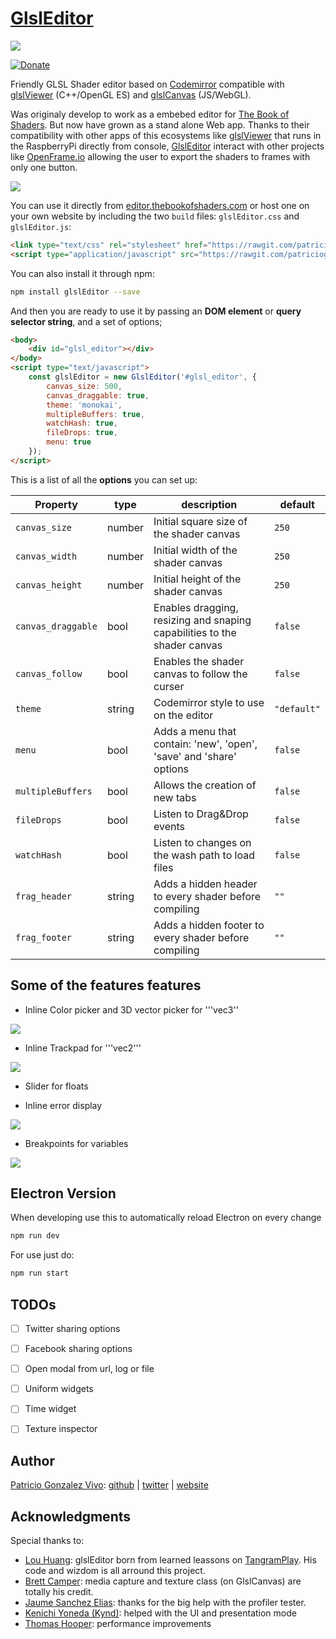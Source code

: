 # [GlslEditor](https://github.com/patriciogonzalezvivo/glslEditor)

![](http://patriciogonzalezvivo.com/images/glslEditor/00.gif)

[![Donate](https://www.paypalobjects.com/en_US/i/btn/btn_donate_SM.gif)](https://www.paypal.com/cgi-bin/webscr?cmd=_s-xclick&hosted_button_id=4BQMKQJDQ9XH6)

Friendly GLSL Shader editor based on [Codemirror](http://codemirror.net/) compatible with [glslViewer](https://github.com/patriciogonzalezvivo/glslViewer) (C++/OpenGL ES) and [glslCanvas](https://github.com/patriciogonzalezvivo/glslCanvas) (JS/WebGL).

Was originaly develop to work as a embebed editor for [The Book of Shaders](https://thebookofshaders.com). But now have grown as a stand alone Web app. Thanks to their compatibility with other apps of this ecosystems like [glslViewer](https://github.com/patriciogonzalezvivo/glslViewer) that runs in the RaspberryPi directly from console, [GlslEditor](https://github.com/patriciogonzalezvivo/glslEditor) interact with other projects like [OpenFrame.io](http://openframe.io) allowing the user to export the shaders to frames with only one button.

![](http://patriciogonzalezvivo.com/images/glslEditor/01.gif)

You can use it directly from [editor.thebookofshaders.com](http://editor.thebookofshaders.com/) or host one on your own website by including the two ```build``` files: ```glslEditor.css``` and ```glslEditor.js```:

```html
<link type="text/css" rel="stylesheet" href="https://rawgit.com/patriciogonzalezvivo/glslEditor/gh-pages/build/glslEditor.css">
<script type="application/javascript" src="https://rawgit.com/patriciogonzalezvivo/glslEditor/gh-pages/build/glslEditor.js"></script>
```

You can also install it through npm:

```bash
npm install glslEditor --save
```

And then you are ready to use it by passing an **DOM element** or **query selector string**, and a set of options;

```html
<body>
    <div id="glsl_editor"></div>
</body>
<script type="text/javascript">
    const glslEditor = new GlslEditor('#glsl_editor', { 
        canvas_size: 500,
        canvas_draggable: true,
        theme: 'monokai',
        multipleBuffers: true,
        watchHash: true,
        fileDrops: true,
        menu: true
    });
</script>
```

This is a list of all the **options** you can set up:

| Property             | type | description  | default  |
|----------------------|------|---|-----|
| ```canvas_size```    |number| Initial square size of the shader canvas |```250```|
| ```canvas_width```   |number| Initial width of the shader canvas |```250```|
| ```canvas_height```  |number| Initial height of the shader canvas  |```250```|
| ```canvas_draggable```| bool | Enables dragging, resizing and snaping capabilities to the shader canvas |```false```|
| ```canvas_follow```  | bool | Enables the shader canvas to follow the curser |```false```|
| ```theme```  | string | Codemirror style to use on the editor |```"default"```|
| ```menu``` | bool | Adds a menu that contain: 'new', 'open', 'save' and 'share' options | ```false```|
| ```multipleBuffers``` | bool | Allows the creation of new tabs |```false```|
| ```fileDrops``` | bool | Listen to Drag&Drop events |```false```|
| ```watchHash```| bool | Listen to changes on the wash path to load files |```false```|
| ```frag_header``` | string| Adds a hidden header to every shader before compiling |```""```|
| ```frag_footer``` | string| Adds a hidden footer to every shader before compiling |```""```|

## Some of the features features

- Inline Color picker and 3D vector picker for '''vec3''

![](http://patriciogonzalezvivo.com/images/glslEditor/pickers1.gif)

- Inline Trackpad for '''vec2'''

![](http://patriciogonzalezvivo.com/images/glslEditor/picker2.gif)

- Slider for floats

- Inline error display

![](http://patriciogonzalezvivo.com/images/glslEditor/error.gif)

- Breakpoints for variables

![](http://patriciogonzalezvivo.com/images/glslEditor/debugger.gif)

## Electron Version

When developing use this to automatically reload Electron on every change

```bash
npm run dev
```

For use just do:

```bash
npm run start
```


## TODOs

- [ ] Twitter sharing options
- [ ] Facebook sharing options

- [ ] Open modal from url, log or file

- [ ] Uniform widgets
- [ ] Time widget
- [ ] Texture inspector

## Author

[Patricio Gonzalez Vivo](https://twitter.com/patriciogv): [github](https://github.com/patriciogonzalezvivo) | [twitter](https://twitter.com/patriciogv) | [website](http://patriciogonzalezvivo.com)

## Acknowledgments

Special thanks to:

- [Lou Huang](@saikofish): glslEditor born from learned leassons on [TangramPlay](http://tangrams.github.io/tangram-play/). His code and wizdom is all arround this project.
- [Brett Camper](@professorlemeza): media capture and texture class (on GlslCanvas) are totally his credit.
- [Jaume Sanchez Elias](@thespite): thanks for the big help with the profiler tester.
- [Kenichi Yoneda (Kynd)](@kynd.info): helped with the UI and presentation mode
- [Thomas Hooper](@tdhooper): performance improvements


